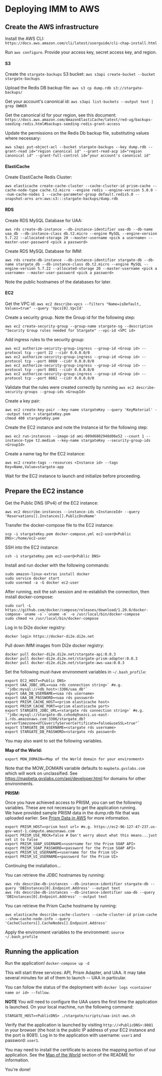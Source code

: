 # Deploying IMM to AWS

## Create the AWS infrastructure
Install the AWS CLI: `https://docs.aws.amazon.com/cli/latest/userguide/cli-chap-install.html`

Run `aws configure`. Provide your access key, secret access key, and region.

#### S3
Create the `stargate-backups` S3 bucket: `aws s3api create-bucket --bucket stargate-backups`

Upload the Redis DB backup file: `aws s3 cp dump.rdb s3://stargate-backups/`

Get your account's canonical id: `aws s3api list-buckets --output text | grep OWNER`

Get the canonical id for your region, see this document: `https://docs.aws.amazon.com/AmazonElastiCache/latest/red-ug/backups-seeding-redis.html#backups-seeding-redis-grant-access`

Update the permissions on the Redis Db backup file, substituting values where necessary: 
```
aws s3api put-object-acl --bucket stargate-backups --key dump.rdb --grant-read id="region canonical id" --grant-read-acp id="region canonical id" --grant-full-control id="your account's canonical id"
```

#### ElastiCache
Create ElastiCache Redis Cluster:
```
aws elasticache create-cache-cluster --cache-cluster-id prism-cache --cache-node-type cache.t2.micro --engine redis --engine-version 5.0.0 --num-cache-nodes 1 --cache-parameter-group default.redis5.0 --snapshot-arns arn:aws:s3:::stargate-backups/dump.rdb
```

#### RDS
Create RDS MySQL Database for UAA:
```
aws rds create-db-instance --db-instance-identifier uaa-db --db-name uaa_db --db-instance-class db.t2.micro --engine MySQL --engine-version 5.7.22 --allocated-storage 20 --master-username <pick a username> --master-user-password <pick a password>
```

Create RDS MySQL Database for IMM:

```
aws rds create-db-instance --db-instance-identifier stargate-db --db-name stargate_db --db-instance-class db.t2.micro --engine MySQL --engine-version 5.7.22 --allocated-storage 20 --master-username <pick a username> --master-user-password <pick a password>
```

Note the public hostnames of the databases for later.

#### EC2

Get the VPC id: `aws ec2 describe-vpcs --filters "Name=isDefault, Values=true" --query 'Vpcs[0].VpcId'`

Create a security group. Note the Group id for the following step: 

`aws ec2 create-security-group --group-name stargate-sg --description "Security Group rules needed for Stargate" --vpc-id <VPC id>`

Add ingress rules to the security group:
```
aws ec2 authorize-security-group-ingress --group-id <Group id> --protocol tcp --port 22 --cidr 0.0.0.0/0
aws ec2 authorize-security-group-ingress --group-id <Group id> --protocol tcp --port 8080 --cidr 0.0.0.0/0
aws ec2 authorize-security-group-ingress --group-id <Group id> --protocol tcp --port 8081 --cidr 0.0.0.0/0
aws ec2 authorize-security-group-ingress --group-id <Group id> --protocol tcp --port 8082 --cidr 0.0.0.0/0
```

Validate that the rules were created correctly by running `aws ec2 describe-security-groups --group-ids <GroupId>`

Create a key pair:

```
aws ec2 create-key-pair --key-name stargateKey --query 'KeyMaterial' --output text > stargateKey.pem
chmod 400 stargateKey.pem
```

Create the EC2 instance and note the Instance id for the following step:

`aws ec2 run-instances --image-id ami-009d6802948d06e52 --count 1 --instance-type t2.medium --key-name stargateKey --security-group-ids <GroupId>`

Create a name tag for the EC2 instance:

`aws ec2 create-tags --resources <Instance id> --tags Key=Name,Value=stargate-app`

Wait for the EC2 instance to launch and initialize before proceeding.

## Prepare the EC2 instance

Get the Public DNS (IPv4) of the EC2 instance: 

`aws ec2 describe-instances --instance-ids <InstanceId> --query 'Reservations[].Instances[].PublicDnsName'`

Transfer the docker-compose file to the EC2 instance:

`scp -i stargateKey.pem docker-compose.yml ec2-user@<Public DNS>:/home/ec2-user`

SSH into the EC2 instance:

`ssh -i stargateKey.pem ec2-user@<Public DNS>`

Install and run docker with the following commands:

```
sudo amazon-linux-extras install docker
sudo service docker start
sudo usermod -a -G docker ec2-user
```

After running, exit the ssh session and re-establish the connection, then install docker-compose:

```
sudo curl -L https://github.com/docker/compose/releases/download/1.20.0/docker-compose-`uname -s`-`uname -m` -o /usr/local/bin/docker-compose
sudo chmod +x /usr/local/bin/docker-compose
```

Log in to Di2e docker registry:

`docker login https://docker-di2e.di2e.net`

Pull down IMM images from Di2e docker registry:

```
docker pull docker-di2e.di2e.net/stargate-api:0.0.3
docker pull docker-di2e.di2e.net/stargate-prism-adapter:0.0.3
docker pull docker-di2e.di2e.net/stargate-aws-uaa:0.0.3
```

Set the following must-have environment variables in `~/.bash_profile`:

```
export EC2_HOST=<Public DNS>
export UAA_JDBC_URL=<uaa rds connection string>` #e.g. `"jdbc:mysql://<db_host>:3306/uaa_db"`
export UAA_DB_USERNAME=<uaa rds username>
export UAA_DB_PASSWORD=<uaa rds password>
export PRISM_CACHE_HOST=<prism elasticache host>
export PRISM_CACHE_PORT=<prism elasticache port>
export STARGATE_JDBC_URL=<stargate rds connection string>` #e.g. `"jdbc:mysql://stargate-db.cvhodq9sezci.us-east-1.rds.amazonaws.com:3306/stargate_db?serverTimezone=UTC&verifyServerCertificate=false&useSSL=true"`
export STARGATE_DB_USERNAME=<stargate rds username>
export STARGATE_DB_PASSWORD=<stargate rds password>
```

You may also want to set the following variables.

**Map of the World:**

```
export MOW_DOMAIN=<Map of the World domain for your environment>
```

Note that the MOW_DOMAIN variable defaults to `mapbeta.gvslabs.com` which will work on unclassified. See https://mapbeta.gvslabs.com/api/developer.html for domains for other environments.

**PRISM:**

Once you have achieved access to PRISM, you can set the following variables. These are not necessary to get the application running.  
We have provided sample PRISM data in the dump.rdb file that was uploaded earlier. See [Prism Data in AWS](prism-data-in-aws.md) for more information.

```
export PRISM_HOST=<prism host url> #e.g. https://ec2-96-127-47-237.us-gov-west-1.compute.amazonaws.com
export PRISM_USE_MOCK=false # Don't worry about what this means...just set it to false
export PRISM_SOAP_USERNAME=<username for the Prism SOAP API>
export PRISM_SOAP_PASSWORD=<password for the Prism SOAP API>
export PRISM_UI_USERNAME=<username for the Prism UI>
export PRISM_UI_USERNAME=<password for the Prism UI>

```

Continuing the installation...

You can retrieve the JDBC hostnames by running:

```
aws rds describe-db-instances --db-instance-identifier stargate-db --query 'DBInstances[0].Endpoint.Address' --output text
aws rds describe-db-instances --db-instance-identifier uaa-db --query 'DBInstances[0].Endpoint.Address' --output text
```

You can retrieve the Prism Cache hostname by running:

```
aws elasticache describe-cache-clusters --cache-cluster-id prism-cache --show-cache-node-info --query 'CacheClusters[].CacheNodes[].Endpoint.Address'
```

Apply the environment variables to the environment: `source ~/.bash_profile`

## Running the application

Run the application! `docker-compose up -d`

This will start three services: API, Prism Adapter, and UAA. It may take several minutes for all
of them to launch -- UAA in particular.

You can follow the status of the deployment with `docker logs <container name or id> --follow`.

**NOTE** You will need to configure the UAA users the first time the application is launched. 
On your local machine, run the following command:

`STARGATE_HOST=<PublicDNS> ./stargate/scripts/uaa-init-aws.sh`

Verify that the application is launched by visiting `http://<PublicDNS>:8081` in your browser (the host
is the public IP address of your EC2 instance and the port is 8081). Log in to
the application with username: `user1` and password: `user1`.

You may need to install the certificate to access the mapping portion of our application. See
the [Map of the World](map-of-the-world.md) section of the README for information.

You're done!

